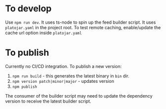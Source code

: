 # To develop

Use `npm run dev`. It uses ts-node to spin up the feed builder script. It uses `platojar.yaml` in the project root.
To test remote caching, enable/update the cache url option inside `platojar.yaml`

# To publish

Currently no CI/CD integration. To publish a new version:

1. `npm run build` - this generates the latest binary in `bin` dir.
2. `npm version patch|minor|major` - updates version
3. `npm publish`

The consumer of the builder script may need to update the dependency version to receive the latest builder script.
